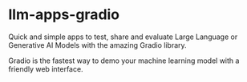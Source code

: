 # llm-apps-gradio
Quick and simple apps to test, share and evaluate Large Language or Generative AI Models with the amazing Gradio library.

Gradio is the fastest way to demo your machine learning model with a friendly web interface.
